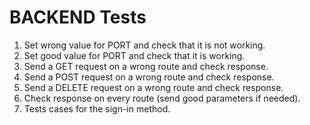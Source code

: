 # BACKEND Tests

1. Set wrong value for PORT and check that it is not working.
2. Set good value for PORT and check that it is working.
3. Send a GET request on a wrong route and check response.
4. Send a POST request on a wrong route and check response.
5. Send a DELETE request on a wrong route and check response.
6. Check response on every route (send good parameters if needed).
7. Tests cases for the sign-in method.
